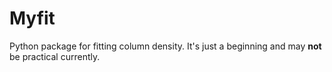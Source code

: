 # Myfit
Python package for fitting column density.
It's just a beginning and may **not** be practical currently. 
